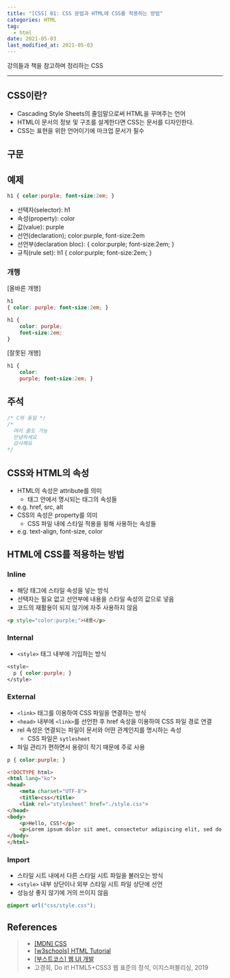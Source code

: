 ```yaml
---  
title: "[CSS] 01: CSS 문법과 HTML에 CSS를 적용하는 방법"
categories: HTML  
tag:
  - html
date: 2021-05-03
last_modified_at: 2021-05-03
--- 
```


강의들과 책을 참고하며 정리하는 CSS

---

## CSS이란?

- Cascading Style Sheets의 줄임말으로써 HTML을 꾸며주는 언어
- HTML이 문서의 정보 및 구조를 설계한다면 CSS는 문서를 디자인한다.
- CSS는 표현을 위한 언어이기에 마크업 문서가 필수

## 구문

## 예제

```css
h1 { color:purple; font-size:2em; }
```

- 선택자(selector): h1
- 속성(property): color
- 값(value): purple
- 선언(declaration); color:purple, font-size:2em
- 선언부(declaration bloc): { color:purple; font-size:2em; }
- 규칙(rule set): h1 { color:purple; font-size:2em; }

### 개행

[올바른 개행]

```css
h1
{ color: purple; font-size:2em; }

h1 {
    color: purple;
    font-size:2em;
}
```

[잘못된 개행]

```css
h1 {
    color:
    purple; font-size:2em; }
```

## 주석

```css
/* C와 동일 */
/*
  여러 줄도 가능
  안녕하세요
  감사해요
*/
```

## CSS와 HTML의 속성

- HTML의 속성은 attribute를 의미
  - 태그 안에서 명시되는 태그의 속성들
- e.g. href, src, alt
- CSS의 속성은 property를 의미
  - CSS 파일 내에 스타일 적용을 윙해 사용하는 속성들
- e.g. text-align, font-size, color

## HTML에 CSS를 적용하는 방법

### Inline

- 해당 태그에 스타일 속성을 넣는 방식
- 선택자는 필요 없고 선언부에 내용을 스타일 속성의 값으로 넣음
- 코드의 재활용이 되지 않기에 자주 사용하지 않음

```html
<p style="color:purple;">내용</p>
```

### Internal

- `<style>` 태그 내부에 기입하는 방식

```css
<style> 
  p { color:purple; }
</style>
```

### External

- `<link>` 태그를 이용하여 CSS 파일을 연결하는 방식
- `<head>` 내부에 `<link>`를 선언한 후 href 속성을 이용하여 CSS 파일 경로 연결
- rel 속성은 연결되는 파일이 문서와 어떤 관계인지를 명시하는 속성
  - CSS 파일은 `sytlesheet`
- 파일 관리가 편하면서 용량이 작기 때문에 주로 사용

```css
p { color:purple; }
```

```html
<!DOCTYPE html>
<html lang="ko">
<head>
    <meta charset="UTF-8">
    <title>css</title>
    <link rel="stylesheet" href="./style.css">
</head>
<body>
    <p>Hello, CSS!</p>
    <p>Lorem ipsum dolor sit amet, consectetur adipiscing elit, sed do eiusmod tempor incididunt ut labore et dolore magna aliqua. Ut enim ad minim veniam, quis nostrud exercitation ullamco laboris nisi ut aliquip ex ea commodo consequat. Duis aute irure dolor in reprehenderit in voluptate velit esse cillum dolore eu fugiat nulla pariatur. Excepteur sint occaecat cupidatat non proident, sunt in culpa qui officia deserunt mollit anim id est laborum.</p>
</body>
</html>
```

### Import

- 스타일 시트 내에서 다른 스타일 시트 파일을 불러오는 방식
- `<style>` 내부 상단이나 외부 스타일 시트 파일 상단에 선언
- 성능상 좋지 않기에 거의 쓰이지 않음
  
```css
@import url("css/style.css");
```

## References

>- [[MDN] CSS](https://developer.mozilla.org/ko/docs/Web/CSS)
>- [[w3schools] HTML Tutorial](https://www.w3schools.com/css/default.asp)
>- [[부스트코스] 웹 UI 개발](https://www.boostcourse.org/cs120)
>- 고경희, Do it! HTML5+CSS3 웹 표준의 정석, 이지스퍼블리싱, 2019
